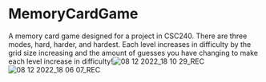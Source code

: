 # MemoryCardGame
A memory card game designed for a project in CSC240. There are three modes, hard, harder, and hardest. Each level increases in difficulty by the grid size increasing and the amount of guesses you have changing to make each level increase in difficulty!![08 12 2022_18 10 29_REC](https://user-images.githubusercontent.com/76753452/206586617-2e3d6527-2644-4cdd-b894-c8775f728474.png)
![08 12 2022_18 06 07_REC](https://user-images.githubusercontent.com/76753452/206586622-99057a42-362d-4966-a1fe-a546cd0fec80.png)
